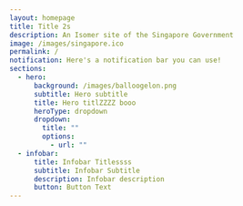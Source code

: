 ```yaml
---
layout: homepage
title: Title 2s
description: An Isomer site of the Singapore Government
image: /images/singapore.ico
permalink: /
notification: Here's a notification bar you can use!
sections:
  - hero:
      background: /images/balloogelon.png
      subtitle: Hero subtitle
      title: Hero titlZZZZ booo
      heroType: dropdown
      dropdown:
        title: ""
        options:
          - url: ""
  - infobar:
      title: Infobar Titlessss
      subtitle: Infobar Subtitle
      description: Infobar description
      button: Button Text
---
```

